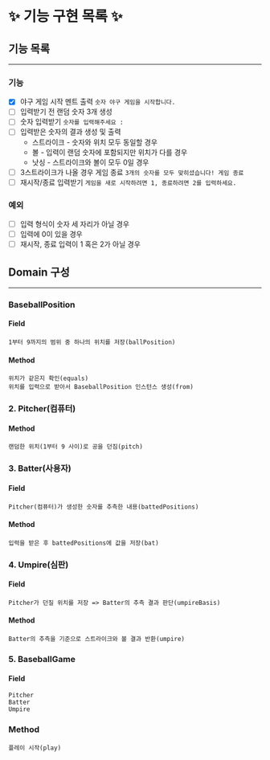 # ✨ 기능 구현 목록 ✨

## 기능 목록
***
### 기능
- [x] 야구 게임 시작 멘트 출력 `숫자 야구 게임을 시작합니다.`
- [ ] 입력받기 전 랜덤 숫자 3개 생성
- [ ] 숫자 입력받기 `숫자를 입력해주세요 : `
- [ ] 입력받은 숫자의 결과 생성 및 출력 
  - 스트라이크 - 숫자와 위치 모두 동일할 경우
  - 볼 - 입력이 랜덤 숫자에 포함되지만 위치가 다를 경우
  - 낫싱 - 스트라이크와 볼이 모두 0일 경우
- [ ] 3스트라이크가 나올 경우 게임 종료 `3개의 숫자를 모두 맞히셨습니다! 게임 종료`
- [ ] 재시작/종료 입력받기 `게임을 새로 시작하려면 1, 종료하려면 2를 입력하세요.`
### 예외
- [ ] 입력 형식이 숫자 세 자리가 아닐 경우
- [ ] 입력에 0이 있을 경우
- [ ] 재시작, 종료 입력이 1 혹은 2가 아닐 경우

## Domain 구성
***
### BaseballPosition
#### **Field**
    1부터 9까지의 범위 중 하나의 위치를 저장(ballPosition)
#### **Method**
    위치가 같은지 확인(equals)
    위치를 입력으로 받아서 BaseballPosition 인스턴스 생성(from)

### 2. Pitcher(컴퓨터)
#### Method
    랜덤한 위치(1부터 9 사이)로 공을 던짐(pitch)

### 3. Batter(사용자)
#### **Field**
    Pitcher(컴퓨터)가 생성한 숫자를 추측한 내용(battedPositions)
#### **Method**
    입력을 받은 후 battedPositions에 값을 저장(bat)

### 4. Umpire(심판)
#### **Field**
    Pitcher가 던질 위치를 저장 => Batter의 추측 결과 판단(umpireBasis)
#### **Method**
    Batter의 추측을 기준으로 스트라이크와 볼 결과 반환(umpire)

### 5. BaseballGame
#### **Field**
    Pitcher
    Batter
    Umpire
### **Method**
    플레이 시작(play)

